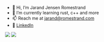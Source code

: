 - 👋 Hi, I’m Jarand Jensen Romestrand
- 🌱 I’m currently learning rust, c++ and more
- 📫 Reach me at jarand@romestrand.com
- 📮 <a href="https://www.linkedin.com/in/jarand-jensen-romestrand-aa754b263/">LinkedIn</a>

<img src="http://github-profile-summary-cards.vercel.app/api/cards/repos-per-language?username=JarandJR&theme=transparent&exclude=Jupyter Notebook"/>
<img src="https://github-readme-stats.vercel.app/api/top-langs/?username=JarandJR&hide_progress=false&theme=transparent">
